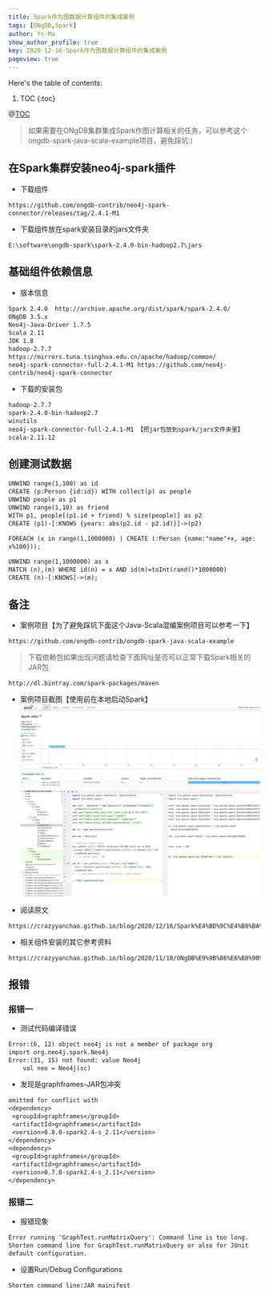 ```yaml
---
title: Spark作为图数据计算组件的集成案例
tags: [ONgDB,Spark]
author: Yc-Ma
show_author_profile: true
key: 2020-12-16-Spark作为图数据计算组件的集成案例
pageview: true
---
```


Here's the table of contents:
1. TOC
{:toc}

@[TOC](Spark作为图数据计算组件的集成案例)
>如果需要在ONgDB集群集成Spark作图计算相关的任务，可以参考这个ongdb-spark-java-scala-example项目，避免踩坑:)

## 在Spark集群安装neo4j-spark插件
- 下载组件
```
https://github.com/ongdb-contrib/neo4j-spark-connector/releases/tag/2.4.1-M1
```
- 下载组件放在spark安装目录的jars文件夹
```
E:\software\ongdb-spark\spark-2.4.0-bin-hadoop2.7\jars
```

## 基础组件依赖信息
- 版本信息
```
Spark 2.4.0  http://archive.apache.org/dist/spark/spark-2.4.0/
ONgDB 3.5.x
Neo4j-Java-Driver 1.7.5
Scala 2.11
JDK 1.8
hadoop-2.7.7
https://mirrors.tuna.tsinghua.edu.cn/apache/hadoop/common/
neo4j-spark-connector-full-2.4.1-M1 https://github.com/neo4j-contrib/neo4j-spark-connector
```
- 下载的安装包
```
hadoop-2.7.7
spark-2.4.0-bin-hadoop2.7
winutils
neo4j-spark-connector-full-2.4.1-M1 【把jar包放到spark/jars文件夹里】
scala-2.11.12
```

## 创建测试数据
```
UNWIND range(1,100) as id
CREATE (p:Person {id:id}) WITH collect(p) as people
UNWIND people as p1
UNWIND range(1,10) as friend
WITH p1, people[(p1.id + friend) % size(people)] as p2
CREATE (p1)-[:KNOWS {years: abs(p2.id - p2.id)}]->(p2)
```
```
FOREACH (x in range(1,1000000) | CREATE (:Person {name:"name"+x, age: x%100}));
```
```
UNWIND range(1,1000000) as x
MATCH (n),(m) WHERE id(n) = x AND id(m)=toInt(rand()*1000000)
CREATE (n)-[:KNOWS]->(m);
```

## 备注
- 案例项目【为了避免踩坑下面这个Java-Scala混编案例项目可以参考一下】
```
https://github.com/ongdb-contrib/ongdb-spark-java-scala-example
```
>下载依赖包如果出现问题请检查下面网址是否可以正常下载Spark相关的JAR包
```
http://dl.bintray.com/spark-packages/maven
```
- 案例项目截图【使用前在本地启动Spark】
![Spark运行界面](https://raw.githubusercontent.com/crazyyanchao/blog/master/images/2020/12/2020-12-16-Spark%E4%BD%9C%E4%B8%BA%E5%9B%BE%E6%95%B0%E6%8D%AE%E8%AE%A1%E7%AE%97%E7%BB%84%E4%BB%B6%E7%9A%84%E9%9B%86%E6%88%90%E6%A1%88%E4%BE%8B/Spark%E8%BF%90%E8%A1%8C%E6%88%AA%E5%9B%BE.jpg)
![案例程序运行界面](https://raw.githubusercontent.com/crazyyanchao/blog/master/images/2020/12/2020-12-16-Spark%E4%BD%9C%E4%B8%BA%E5%9B%BE%E6%95%B0%E6%8D%AE%E8%AE%A1%E7%AE%97%E7%BB%84%E4%BB%B6%E7%9A%84%E9%9B%86%E6%88%90%E6%A1%88%E4%BE%8B/%E7%A8%8B%E5%BA%8F%E8%BF%90%E8%A1%8C%E6%88%AA%E5%9B%BE.jpg)

- 阅读原文
```
https://crazyyanchao.github.io/blog/2020/12/16/Spark%E4%BD%9C%E4%B8%BA%E5%9B%BE%E6%95%B0%E6%8D%AE%E8%AE%A1%E7%AE%97%E7%BB%84%E4%BB%B6%E7%9A%84%E9%9B%86%E6%88%90%E6%A1%88%E4%BE%8B.html
```
- 相关组件安装的其它参考资料
```
https://crazyyanchao.github.io/blog/2020/11/10/ONgDB%E9%9B%86%E6%88%90%E5%9B%BE%E8%AE%A1%E7%AE%97%E7%BB%84%E4%BB%B6Spark.html
```

## 报错
### 报错一
- 测试代码编译错误
```
Error:(6, 12) object neo4j is not a member of package org
import org.neo4j.spark.Neo4j
Error:(31, 15) not found: value Neo4j
    val neo = Neo4j(sc)
```
- 发现是graphframes-JAR包冲突
```
omitted for conflict with
<dependency>
 <groupId>graphframes</groupId>
 <artifactId>graphframes</artifactId>
 <version>0.8.0-spark2.4-s_2.11</version>
</dependency>
<dependency>
 <groupId>graphframes</groupId>
 <artifactId>graphframes</artifactId>
 <version>0.7.0-spark2.4-s_2.11</version>
</dependency>
```
### 报错二
- 报错现象
```
Error running 'GraphTest.runMatrixQuery': Command line is too long. Shorten command line for GraphTest.runMatrixQuery or also for JUnit default configuration.
```
- 设置Run/Debug Configurations
```
Shorten command line:JAR mainifest
```


